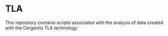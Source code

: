 # TLA
This repository contains scripts associated with the analysis of data created with the Cergentis TLA technology
